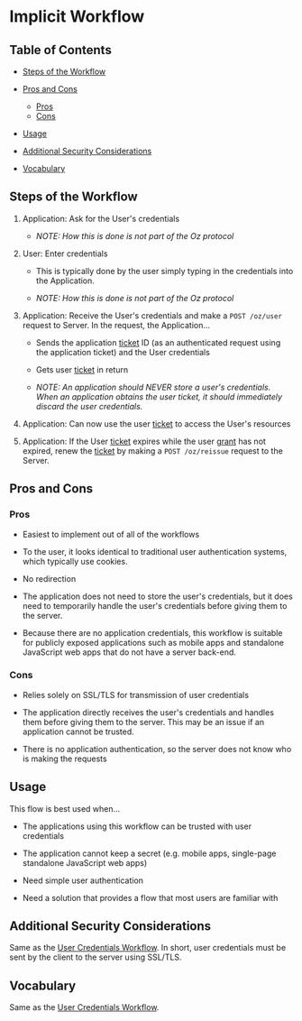 Implicit Workflow
=================

Table of Contents
-----------------

-   [Steps of the Workflow](#steps-of-the-workflow)

-   [Pros and Cons](#pros-and-cons)
    - [Pros](#pros)
    - [Cons](#cons)

-   [Usage](#usage)

-   [Additional Security Considerations](#additional-security-considerations)

-   [Vocabulary](#vocabulary)

Steps of the Workflow
---------------------

1.  Application: Ask for the User's credentials

    - _NOTE: How this is done is not part of the Oz protocol_

1.  User: Enter credentials

    -   This is typically done by the user simply typing in the credentials into
        the Application.

    -   _NOTE: How this is done is not part of the Oz protocol_

1.  Application: Receive the User's credentials and make a `POST /oz/user`
    request to Server. In the request, the Application…

    -   Sends the application [ticket](api-reference.md#ticket) ID (as an
        authenticated request using the application ticket) and the User
        credentials

    -   Gets user [ticket](api-reference.md#ticket) in return

    -   _NOTE: An application should NEVER store a user's credentials. When an
        application obtains the user ticket, it should immediately discard the
        user credentials._

1.  Application: Can now use the user [ticket](api-reference.md#ticket) to
    access the User's resources

1.  Application: If the User [ticket](api-reference.md#ticket) expires while the
    user [grant](api-reference.md#grant) has not expired, renew the [ticket](api-reference.md#ticket)
    by making a `POST /oz/reissue` request to the Server.

Pros and Cons
-------------

### Pros

-   Easiest to implement out of all of the workflows

-   To the user, it looks identical to traditional user authentication systems,
    which typically use cookies.

-   No redirection

-   The application does not need to store the user's credentials, but it does
    need to temporarily handle the user's credentials before giving them to the
    server.

-   Because there are no application credentials, this workflow is suitable for
    publicly exposed applications such as mobile apps and standalone JavaScript
    web apps that do not have a server back-end.

### Cons

-   Relies solely on SSL/TLS for transmission of user
    credentials

-   The application directly receives the user's credentials and handles them
    before giving them to the server. This may be an issue if an application
    cannot be trusted.

-   There is no application authentication, so the server does not know who is
    making the requests

Usage
-----

This flow is best used when...

-   The applications using this workflow can be trusted with user credentials

-   The application cannot keep a secret (e.g. mobile apps, single-page
    standalone JavaScript web apps)

-   Need simple user authentication

-   Need a solution that provides a flow that most users are familiar with

Additional Security Considerations
----------------------------------

Same as the [User Credentials Workflow](https://gist.github.com/shawm11/76c2bd908f585ed7d4dcf2372dea25e1).
In short, user credentials must be sent by the client to the server using SSL/TLS.

Vocabulary
----------

Same as the [User Credentials Workflow](https://gist.github.com/shawm11/76c2bd908f585ed7d4dcf2372dea25e1).

